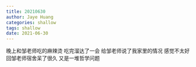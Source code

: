 ```yaml
---
title: 20210630
author: Jaye Huang
categories: shallow
tags: shallow
date: 2021-06-30
---
```


晚上和邹老师吃的麻辣烫
吃完溜达了一会
给邹老师说了我家里的情况
感觉不太好
回邹老师宿舍呆了很久
又是一堆哲学问题
